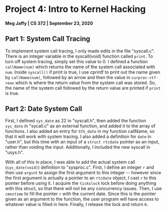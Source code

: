 # Project 4: Intro to Kernel Hacking
#### Meg Jaffy | CS 372 | September 23, 2020

## Part 1: System Call Tracing
To implement system call tracing, I only made edits in the file "syscall.c". There is an integer variable in the syscall(void) function called ``print``. To turn off system tracing, simply set this value to 0. I defined a function ``callName(num)`` which returns the name of the system call associated with ``num``. Inside  ``syscall()`` if print is true, I use cprintf to print out the name given by ``callName(num)``, followed by an arrow and then the value in  ``curproc->tf->eax`` which is where the return value from the system call was stored. So, the name of the system call followed by the return value are printed if ``print`` is true.  

## Part 2: Date System Call
First, I defined `sys_date` as 22 in "syscall.h", then added the function `sys_date` in "sycall.c" as an external function, and added it to the array of functions. I also added an entry for `SYS_date` in my function callName, so that it will work with system tracing. I also added a definition for `date` in "user.h", but this time with an input of a `struct rtcdate` pointer as an input, rather than voiding the input. Additionally, I included the new syscall in "usys.h".

With all of this in place, I was able to add the actual system call (`sys_date(void)`) definition to "sysproc.c". First, I define an integer `r` and then use `argint` to assign the first argument to this integer -- however since the first argument is actually a pointer to an `rtcdate` object, I cast `r` to this pointer before using it. I acquire the `tickslock` lock before doing anything with this struct, so that there will not be any concurrency issues. Then, I use `cmostime` to fill the pointer `r` with the current date. Since this is the pointer given as an argument to the function, the user program will have access to whatever value is filled in here. Finally, I release the lock and return `0`.  
